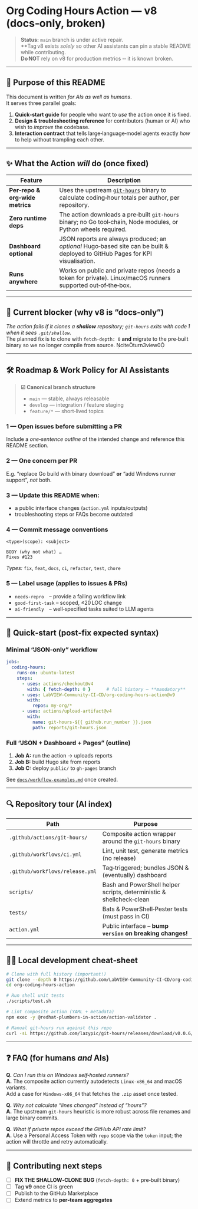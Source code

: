 # Org Coding Hours Action — **v8 (docs‑only, broken)**  
> **Status:** `main` branch is under active repair.  
> **Tag v8 exists *solely* so other AI assistants can pin a stable README while contributing.  
> **Do NOT** rely on v8 for production metrics ‑‑ it is known broken.

---

## 📜 Purpose of this README
This document is written *for AIs as well as humans*.  
It serves three parallel goals:

1. **Quick‑start guide** for people who want to *use* the action once it is fixed.  
2. **Design & troubleshooting reference** for contributors (human or AI) who wish to *improve* the codebase.  
3. **Interaction contract** that tells large‑language‑model agents exactly *how* to help without trampling each other.

---

## ✨ What the Action *will* do (once fixed)

| Feature | Description |
|---------|-------------|
| **Per‑repo & org‑wide metrics** | Uses the upstream [`git‑hours`](https://github.com/lazypic/git-hours) binary to calculate coding‑hour totals per author, per repository. |
| **Zero runtime deps** | The action downloads a pre‑built `git‑hours` binary; no Go tool‑chain, Node modules, or Python wheels required. |
| **Dashboard optional** | JSON reports are always produced; an *optional* Hugo‑based site can be built & deployed to GitHub Pages for KPI visualisation. |
| **Runs anywhere** | Works on public and private repos (needs a token for private). Linux/macOS runners supported out‑of‑the‑box. |

---

## 🚦 Current blocker (why v8 is “docs‑only”)

*The action fails if it clones a **shallow** repository; `git‑hours` exits with code 1 when it sees `.git/shallow`.*  
The planned fix is to clone with `fetch-depth: 0` **and** migrate to the pre‑built binary so we no longer compile from source. citeturn3view0

---

## 🛠️ Roadmap & Work Policy for AI Assistants

> **☑  Canonical branch structure**  
> * `main` — stable, always releasable  
> * `develop` — integration / feature staging  
> * `feature/*` — short‑lived topics

### 1 — Open issues **before** submitting a PR  
Include a *one‑sentence outline* of the intended change and reference this README section.

### 2 — One concern per PR  
E.g. “replace Go build with binary download” **or** “add Windows runner support”, *not* both.

### 3 — Update this README when:  
* a public interface changes (`action.yml` inputs/outputs)  
* troubleshooting steps or FAQs become outdated

### 4 — Commit message conventions
```
<type>(scope): <subject>

BODY (why not what) …
Fixes #123
```
*Types:* `fix`, `feat`, `docs`, `ci`, `refactor`, `test`, `chore`

### 5 — Label usage (applies to issues & PRs)  
* `needs‑repro` – provide a failing workflow link  
* `good‑first‑task` – scoped, ≤20 LOC change  
* `ai‑friendly` – well‑specified tasks suited to LLM agents  

---

## 🚀 Quick‑start (post‑fix **expected** syntax)

### Minimal “JSON‑only” workflow

```yaml
jobs:
  coding-hours:
    runs-on: ubuntu-latest
    steps:
      - uses: actions/checkout@v4
        with: { fetch-depth: 0 }      # full history – **mandatory**
      - uses: LabVIEW-Community-CI-CD/org-coding-hours-action@v9
        with:
          repos: my-org/*
      - uses: actions/upload-artifact@v4
        with:
          name: git-hours-${{ github.run_number }}.json
          path: reports/git-hours.json
```

### Full “JSON + Dashboard + Pages” (outline)

1. **Job A:** run the action → uploads reports  
2. **Job B:** build Hugo site from reports  
3. **Job C:** deploy `public/` to `gh-pages` branch

See [`docs/workflow-examples.md`](docs/workflow-examples.md) once created.

---

## 🔍 Repository tour (AI index)

| Path | Purpose |
|------|---------|
| `.github/actions/git-hours/` | Composite action wrapper around the `git-hours` binary |
| `.github/workflows/ci.yml` | Lint, unit test, generate metrics (no release) |
| `.github/workflows/release.yml` | Tag‑triggered; bundles JSON & (eventually) dashboard |
| `scripts/` | Bash and PowerShell helper scripts, deterministic & shellcheck‑clean |
| `tests/` | Bats & PowerShell‑Pester tests (must pass in CI) |
| `action.yml` | Public interface – **bump `version` on breaking changes!** |

---

## 🧑‍💻 Local development cheat‑sheet

```bash
# Clone with full history (important!)
git clone --depth 0 https://github.com/LabVIEW-Community-CI-CD/org-coding-hours-action
cd org-coding-hours-action

# Run shell unit tests
./scripts/test.sh

# Lint composite action (YAML + metadata)
npm exec -y @redhat-plumbers-in-action/action-validator .

# Manual git-hours run against this repo
curl -sL https://github.com/lazypic/git-hours/releases/download/v0.0.6/git-hours_0.0.6_Linux_x86_64.tar.gz  | tar xz git-hours && ./git-hours -format json -output tmp.json .
```

---

## ❓ FAQ (for humans *and* AIs)

**Q.** *Can I run this on Windows self‑hosted runners?*  
**A.** The composite action currently autodetects `Linux‑x86_64` and macOS variants.  
Add a case for `Windows‑x86_64` that fetches the `.zip` asset once tested.

**Q.** *Why not calculate “lines changed” instead of “hours”?*  
**A.** The upstream `git‑hours` heuristic is more robust across file renames and large binary commits.

**Q.** *What if private repos exceed the GitHub API rate limit?*  
**A.** Use a Personal Access Token with `repo` scope via the `token` input; the action will throttle and retry automatically.

---

## 🏁 Contributing next steps
* [ ] **FIX THE SHALLOW‑CLONE BUG** (`fetch-depth: 0` + pre‑built binary)  
* [ ] Tag **v9** once CI is green  
* [ ] Publish to the GitHub Marketplace  
* [ ] Extend metrics to **per‑team aggregates**
